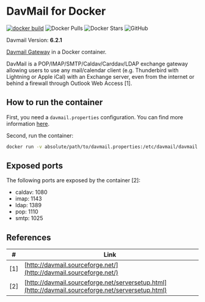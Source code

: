 # DavMail for Docker

[![docker build](https://github.com/sebgru/docker-davmail/actions/workflows/docker-image.yml/badge.svg)](https://github.com/sebgru/docker-davmail/actions/workflows/docker-image.yml)  ![Docker Pulls](https://img.shields.io/docker/pulls/sebgru/davmail.svg) ![Docker Stars](https://img.shields.io/docker/stars/sebgru/davmail.svg) ![GitHub](https://img.shields.io/github/license/sebgru/docker-davmail.svg)

Davmail Version: **6.2.1**

[Davmail Gateway](http://davmail.sourceforge.net/) in a Docker container.

DavMail is a POP/IMAP/SMTP/Caldav/Carddav/LDAP exchange gateway allowing users to use any mail/calendar client (e.g. Thunderbird with Lightning or Apple iCal) with an Exchange server, even from the internet or behind a firewall through Outlook Web Access [1].

## How to run the container

First, you need a `davmail.properties` configuration. You can find more information [here](http://davmail.sourceforge.net/serversetup.html).

Second, run the container:

``` bash
docker run -v absolute/path/to/davmail.properties:/etc/davmail/davmail.properties sebgru/davmail
```

## Exposed ports

The following ports are exposed by the container [2]:

* caldav: 1080
* imap: 1143
* ldap: 1389
* pop: 1110
* smtp: 1025

## References

| \#  | Link                                                                                               |
| --- | -------------------------------------------------------------------------------------------------- |
| [1] | [http://davmail.sourceforge.net/](http://davmail.sourceforge.net/)                                 |
| [2] | [http://davmail.sourceforge.net/serversetup.html](http://davmail.sourceforge.net/serversetup.html) |
